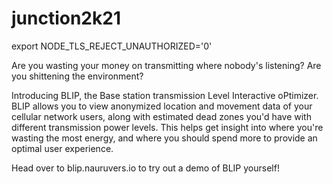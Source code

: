 # junction2k21

export NODE_TLS_REJECT_UNAUTHORIZED='0'



Are you wasting your money on transmitting where nobody's listening?
Are you shittening the environment?

Introducing BLIP, the Base station transmission Level Interactive oPtimizer.
BLIP allows you to view anonymized location and movement data of your cellular network users, along with estimated dead zones you'd have with different transmission power levels.
This helps get insight into where you're wasting the most energy, and where you should spend more to provide an optimal user experience.

Head over to blip.nauruvers.io to try out a demo of BLIP yourself!

